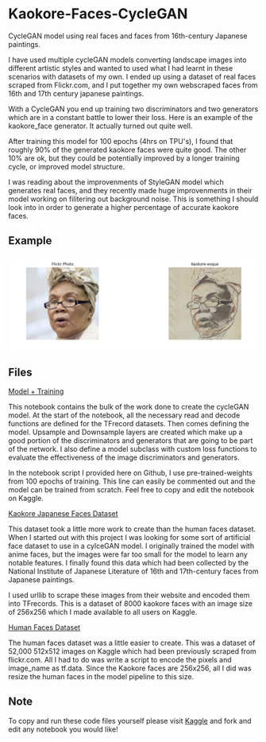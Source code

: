 # Kaokore-Faces-CycleGAN
CycleGAN model using real faces and faces from 16th-century Japanese paintings.

I have used multiple cycleGAN models converting landscape images into different artistic styles and wanted to used what I had learnt in these scenarios with datasets of my own. I ended up using a dataset of real faces scraped from Flickr.com, and I put together my own webscraped faces from 16th and 17th century japanese paintings.

With a CycleGAN you end up training two discriminators and two generators which are in a constant battle to lower their loss. Here is an example of the kaokore_face generator. It actually turned out quite well. 

After training this model for 100 epochs (4hrs on TPU's), I found that roughly 90% of the generated kaokore faces were quite good. The other 10% are ok, but they could be potentially improved by a longer training cycle, or improved model structure. 

I was reading about the improvenments of StyleGAN model which generates real faces, and they recently made huge improvenments in their model working on filitering out background noise. This is something I should look into in order to generate a higher percentage of accurate kaokore faces. 

## Example

![cycleGAN_example](https://github.com/brendanartley/Kaokore-Faces-CycleGAN/blob/main/CycleGan_example.png)


## Files

[Model + Training](cyclegan-kaokore-faces-model.ipynb)

  This notebook contains the bulk of the work done to create the cycleGAN model. At the start of the notebook, all the necessary read and decode functions are defined for the TFrecord datasets. Then comes defining the model. Upsample and Downsample layers are created which make up a good portion of the discriminators and generators that are going to be part of the network. I also define a model subclass with custom loss functions to evaluate the effectiveness of the image discriminators and generators.
  
  In the notebook script I provided here on Github, I use pre-trained-weights from 100 epochs of training. This line can easily be commented out and the model can be trained from scratch. Feel free to copy and edit the notebook on Kaggle.

[Kaokore Japanese Faces Dataset](cyclegan-tfrecord-kaokore-faces.ipynb)

  This dataset took a little more work to create than the human faces dataset. When I started out with this project I was looking for some sort of artificial face dataset to use in a cylceGAN model. I originally trained the model with anime faces, but the images were far too small for the model to learn any notable features. I finally found this data which had been collected by the National Institute of Japanese Literature of 16th and 17th-century faces from Japanese paintings.

  I used urllib to scrape these images from their website and encoded them into TFrecords. This is a dataset of 8000 kaokore faces with an image size of 256x256 which I made available to all users on Kaggle. 

[Human Faces Dataset](cyclegan-tfrecord-human-faces.ipynb)

  The human faces dataset was a little easier to create. This was a dataset of 52,000 512x512 images on Kaggle which had been previously scraped from flickr.com. All I had to do was write a script to encode the pixels and image_name as tf.data. Since the Kaokore faces are 256x256, all I did was resize the human faces in the model pipeline to this size. 
  
 ## Note
 
 To copy and run these code files yourself please visit [Kaggle](https://www.kaggle.com/brendanartley) and fork and edit any notebook you would like!






